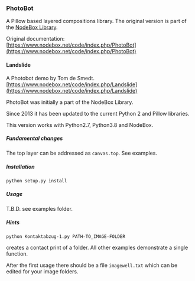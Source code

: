 ### PhotoBot ###

A Pillow based layered compositions library. The original version is part of the [NodeBox Library](https://github.com/karstenw/Library).


Original documentation:
[https://www.nodebox.net/code/index.php/PhotoBot](https://www.nodebox.net/code/index.php/PhotoBot)


#### Landslide ####
A Photobot demo by Tom de Smedt.
[https://www.nodebox.net/code/index.php/Landslide](https://www.nodebox.net/code/index.php/Landslide)


PhotoBot was initially a part of the NodeBox Library.

Since 2013 it has been updated to the current Python 2 and Pillow libraries.

This version works with Python2.7, Python3.8 and NodeBox.



##### Fundamental changes #####
The top layer can be addressed as `canvas.top`. See examples.


##### Installation #####
`python setup.py install`

##### Usage #####

T.B.D. see examples folder.

##### Hints #####

`python Kontaktabzug-1.py PATH-TO_IMAGE-FOLDER`

creates a contact print of a folder. All other examples demonstrate a single function.

After the first usage there should be a file `imagewell.txt` which can be edited for your image folders.

